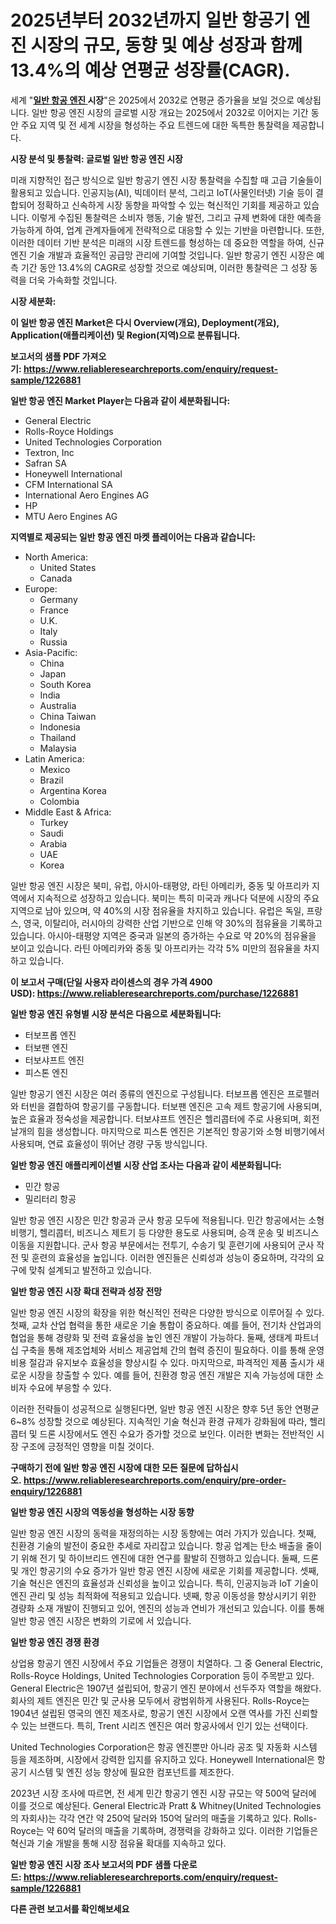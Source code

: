 <p><h1>2025년부터 2032년까지 일반 항공기 엔진 시장의 규모, 동향 및 예상 성장과 함께 13.4%의 예상 연평균 성장률(CAGR).</h1></p><p>세계 "<strong><a href="https://www.reliableresearchreports.com/general-aviation-engines-r1226881?utm_campaign=105&utm_medium=8&utm_source=Github&utm_content=ia&utm_term=13042025&utm_id=general-aviation-engines">일반 항공 엔진&nbsp;</a></strong><strong>시장</strong>"은 2025에서 2032로 연평균 증가율을 보일 것으로 예상됩니다. 일반 항공 엔진 시장의 글로벌 시장 개요는 2025에서 2032로 이어지는 기간 동안 주요 지역 및 전 세계 시장을 형성하는 주요 트렌드에 대한 독특한 통찰력을 제공합니다.</p>
<p><strong>시장 분석 및 통찰력: 글로벌 일반 항공 엔진 시장</strong></p>
<p><p>미래 지향적인 접근 방식으로 일반 항공기 엔진 시장 통찰력을 수집할 때 고급 기술들이 활용되고 있습니다. 인공지능(AI), 빅데이터 분석, 그리고 IoT(사물인터넷) 기술 등이 결합되어 정확하고 신속하게 시장 동향을 파악할 수 있는 혁신적인 기회를 제공하고 있습니다. 이렇게 수집된 통찰력은 소비자 행동, 기술 발전, 그리고 규제 변화에 대한 예측을 가능하게 하여, 업계 관계자들에게 전략적으로 대응할 수 있는 기반을 마련합니다. 또한, 이러한 데이터 기반 분석은 미래의 시장 트렌드를 형성하는 데 중요한 역할을 하여, 신규 엔진 기술 개발과 효율적인 공급망 관리에 기여할 것입니다. 일반 항공기 엔진 시장은 예측 기간 동안 13.4%의 CAGR로 성장할 것으로 예상되며, 이러한 통찰력은 그 성장 동력을 더욱 가속화할 것입니다.</p><a href="%7CAUTHORITHY_DOMAIN_URL%7C?utm_campaign=105&utm_medium=8&utm_source=Github&utm_content=ia&utm_term=13042025&utm_id=general-aviation-engines"></a></p>
<p><strong>시장 세분화:</strong></p>
<p><strong>이 일반 항공 엔진 Market은 다시 Overview(개요), Deployment(개요), Application(애플리케이션) 및 Region(지역)으로 분류됩니다.</strong></p>
<p><strong>보고서의 샘플 PDF 가져오기:&nbsp;<a href="https://www.reliableresearchreports.com/enquiry/request-sample/1226881?utm_campaign=105&utm_medium=8&utm_source=Github&utm_content=ia&utm_term=13042025&utm_id=general-aviation-engines">https://www.reliableresearchreports.com/enquiry/request-sample/1226881</a></strong><strong></strong></p>
<p><strong>일반 항공 엔진 Market Player는 다음과 같이 세분화됩니다:</strong></p>
<p><ul><li>General Electric</li><li>Rolls-Royce Holdings</li><li>United Technologies Corporation</li><li>Textron, Inc</li><li>Safran SA</li><li>Honeywell International</li><li>CFM International SA</li><li>International Aero Engines AG</li><li>HP</li><li>MTU Aero Engines AG</li></ul></p>
<p><strong>지역별로 제공되는 일반 항공 엔진 마켓 플레이어는 다음과 같습니다:</strong></p>
<p><ul>
    <li>
        North America:
        <ul>
            <li>United States</li>
            <li>Canada</li>
        </ul>
    </li>
    <li>
        Europe:
        <ul>
            <li>Germany</li>
            <li>France</li>
            <li>U.K.</li>
            <li>Italy</li>
            <li>Russia</li>
        </ul>
    </li>
    <li>
        Asia-Pacific:
        <ul>
            <li>China</li>
            <li>Japan</li>
            <li>South Korea</li>
            <li>India</li>
            <li>Australia</li>
            <li>China Taiwan</li>
            <li>Indonesia</li>
            <li>Thailand</li>
            <li>Malaysia</li>
        </ul>
    </li>
    <li>
        Latin America:
        <ul>
            <li>Mexico</li>
            <li>Brazil</li>
            <li>Argentina Korea</li>
            <li>Colombia</li>
        </ul>
    </li>
    <li>
        Middle East & Africa:
        <ul>
            <li>Turkey</li>
            <li>Saudi</li>
            <li>Arabia</li>
            <li>UAE</li>
            <li>Korea</li>
        </ul>
    </li>
    </ul></p>
<p><p>일반 항공 엔진 시장은 북미, 유럽, 아시아-태평양, 라틴 아메리카, 중동 및 아프리카 지역에서 지속적으로 성장하고 있습니다. 북미는 특히 미국과 캐나다 덕분에 시장의 주요 지역으로 남아 있으며, 약 40%의 시장 점유율을 차지하고 있습니다. 유럽은 독일, 프랑스, 영국, 이탈리아, 러시아의 강력한 산업 기반으로 인해 약 30%의 점유율을 기록하고 있습니다. 아시아-태평양 지역은 중국과 일본의 증가하는 수요로 약 20%의 점유율을 보이고 있습니다. 라틴 아메리카와 중동 및 아프리카는 각각 5% 미만의 점유율을 차지하고 있습니다.</p></p>
<p><strong>이 보고서 구매(단일 사용자 라이센스의 경우 가격 4900 USD):&nbsp;<a href="https://www.reliableresearchreports.com/purchase/1226881?utm_campaign=105&utm_medium=8&utm_source=Github&utm_content=ia&utm_term=13042025&utm_id=general-aviation-engines">https://www.reliableresearchreports.com/purchase/1226881</a></strong></p>
<p><strong>일반 항공 엔진 유형별 시장 분석은 다음으로 세분화됩니다:</strong></p>
<p><ul><li>터보프롭 엔진</li><li>터보팬 엔진</li><li>터보샤프트 엔진</li><li>피스톤 엔진</li></ul></p>
<p><p>일반 항공기 엔진 시장은 여러 종류의 엔진으로 구성됩니다. 터보프롭 엔진은 프로펠러와 터빈을 결합하여 항공기를 구동합니다. 터보팬 엔진은 고속 제트 항공기에 사용되며, 높은 효율과 정숙성을 제공합니다. 터보샤프트 엔진은 헬리콥터에 주로 사용되며, 회전 날개의 힘을 생성합니다. 마지막으로 피스톤 엔진은 기본적인 항공기와 소형 비행기에서 사용되며, 연료 효율성이 뛰어난 경량 구동 방식입니다.</p></p>
<p><strong>일반 항공 엔진 애플리케이션별 시장 산업 조사는 다음과 같이 세분화됩니다:</strong></p>
<p><ul><li>민간 항공</li><li>밀리터리 항공</li></ul></p>
<p><p>일반 항공 엔진 시장은 민간 항공과 군사 항공 모두에 적용됩니다. 민간 항공에서는 소형 비행기, 헬리콥터, 비즈니스 제트기 등 다양한 용도로 사용되며, 승객 운송 및 비즈니스 이동을 지원합니다. 군사 항공 부문에서는 전투기, 수송기 및 훈련기에 사용되어 군사 작전 및 훈련의 효율성을 높입니다. 이러한 엔진들은 신뢰성과 성능이 중요하며, 각각의 요구에 맞춰 설계되고 발전하고 있습니다.</p></p>
<p><strong>일반 항공 엔진 시장 확대 전략과 성장 전망</strong></p>
<p><p>일반 항공 엔진 시장의 확장을 위한 혁신적인 전략은 다양한 방식으로 이루어질 수 있다. 첫째, 교차 산업 협력을 통한 새로운 기술 통합이 중요하다. 예를 들어, 전기차 산업과의 협업을 통해 경량화 및 전력 효율성을 높인 엔진 개발이 가능하다. 둘째, 생태계 파트너십 구축을 통해 제조업체와 서비스 제공업체 간의 협력 증진이 필요하다. 이를 통해 운영 비용 절감과 유지보수 효율성을 향상시킬 수 있다. 마지막으로, 파격적인 제품 출시가 새로운 시장을 창출할 수 있다. 예를 들어, 친환경 항공 엔진 개발은 지속 가능성에 대한 소비자 수요에 부응할 수 있다. </p><p>이러한 전략들이 성공적으로 실행된다면, 일반 항공 엔진 시장은 향후 5년 동안 연평균 6~8% 성장할 것으로 예상된다. 지속적인 기술 혁신과 환경 규제가 강화됨에 따라, 헬리콥터 및 드론 시장에서도 엔진 수요가 증가할 것으로 보인다. 이러한 변화는 전반적인 시장 구조에 긍정적인 영향을 미칠 것이다.</p></p>
<p><strong>구매하기 전에 일반 항공 엔진 시장에 대한 모든 질문에 답하십시오.&nbsp;<a href="https://www.reliableresearchreports.com/enquiry/pre-order-enquiry/1226881?utm_campaign=105&utm_medium=8&utm_source=Github&utm_content=ia&utm_term=13042025&utm_id=general-aviation-engines">https://www.reliableresearchreports.com/enquiry/pre-order-enquiry/1226881</a></strong><strong></strong></p>
<p><strong>일반 항공 엔진 시장의 역동성을 형성하는 시장 동향</strong></p>
<p><p>일반 항공 엔진 시장의 동력을 재정의하는 시장 동향에는 여러 가지가 있습니다. 첫째, 친환경 기술의 발전이 중요한 추세로 자리잡고 있습니다. 항공 업계는 탄소 배출을 줄이기 위해 전기 및 하이브리드 엔진에 대한 연구를 활발히 진행하고 있습니다. 둘째, 드론 및 개인 항공기의 수요 증가가 일반 항공 엔진 시장에 새로운 기회를 제공합니다. 셋째, 기술 혁신은 엔진의 효율성과 신뢰성을 높이고 있습니다. 특히, 인공지능과 IoT 기술이 엔진 관리 및 성능 최적화에 적용되고 있습니다. 넷째, 항공 이동성을 향상시키기 위한 경량화 소재 개발이 진행되고 있어, 엔진의 성능과 연비가 개선되고 있습니다. 이를 통해 일반 항공 엔진 시장은 변화의 기로에 서 있습니다.</p></p>
<p><strong>일반 항공 엔진 경쟁 환경</strong></p>
<p><p>상업용 항공기 엔진 시장에서 주요 기업들은 경쟁이 치열하다. 그 중 General Electric, Rolls-Royce Holdings, United Technologies Corporation 등이 주목받고 있다. General Electric은 1907년 설립되어, 항공기 엔진 분야에서 선두주자 역할을 해왔다. 회사의 제트 엔진은 민간 및 군사용 모두에서 광범위하게 사용된다. Rolls-Royce는 1904년 설립된 영국의 엔진 제조사로, 항공기 엔진 시장에서 오랜 역사를 가진 신뢰할 수 있는 브랜드다. 특히, Trent 시리즈 엔진은 여러 항공사에서 인기 있는 선택이다.</p><p>United Technologies Corporation은 항공 엔진뿐만 아니라 공조 및 자동화 시스템 등을 제조하며, 시장에서 강력한 입지를 유지하고 있다. Honeywell International은 항공기 시스템 및 엔진 성능 향상에 필요한 컴포넌트를 제조한다. </p><p>2023년 시장 조사에 따르면, 전 세계 민간 항공기 엔진 시장 규모는 약 500억 달러에 이를 것으로 예상된다. General Electric과 Pratt & Whitney(United Technologies의 자회사)는 각각 연간 약 250억 달러와 150억 달러의 매출을 기록하고 있다. Rolls-Royce는 약 60억 달러의 매출을 기록하며, 경쟁력을 강화하고 있다. 이러한 기업들은 혁신과 기술 개발을 통해 시장 점유율 확대를 지속하고 있다.</p></p>
<p><strong>일반 항공 엔진 시장 조사 보고서의 PDF 샘플 다운로드:&nbsp;<a href="https://www.reliableresearchreports.com/enquiry/request-sample/1226881?utm_campaign=105&utm_medium=8&utm_source=Github&utm_content=ia&utm_term=13042025&utm_id=general-aviation-engines">https://www.reliableresearchreports.com/enquiry/request-sample/1226881</a></strong></p>
<p><strong></strong></p>
<p><strong></strong></p>
<p><strong></strong></p>
<p><strong></strong></p>
<p><strong>다른 관련 보고서를 확인해보세요</strong></p>
<p><strong><p></p><p></p><p></p></strong></p>